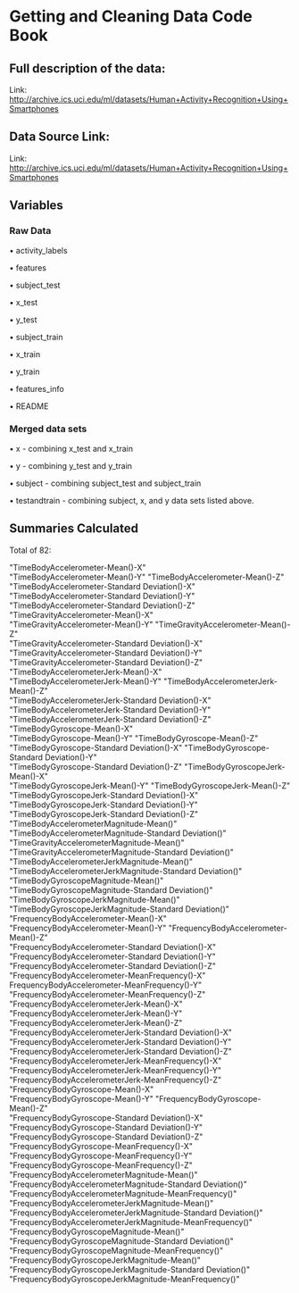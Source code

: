 # Getting and Cleaning Data Code Book

## Full description of the data:
Link: http://archive.ics.uci.edu/ml/datasets/Human+Activity+Recognition+Using+Smartphones

## Data Source Link:
Link: http://archive.ics.uci.edu/ml/datasets/Human+Activity+Recognition+Using+Smartphones

## Variables 
### Raw Data 
• activity_labels

• features

• subject_test

• x_test

• y_test

• subject_train

• x_train

• y_train

• features_info

• README

### Merged data sets
• x - combining x_test and x_train

• y - combining y_test and y_train

• subject - combining subject_test and subject_train

• testandtrain - combining subject, x, and y data sets listed above.

## Summaries Calculated
Total of 82:

"TimeBodyAccelerometer-Mean()-X"                              
"TimeBodyAccelerometer-Mean()-Y"                               "TimeBodyAccelerometer-Mean()-Z"                              
"TimeBodyAccelerometer-Standard Deviation()-X"                 "TimeBodyAccelerometer-Standard Deviation()-Y"                
"TimeBodyAccelerometer-Standard Deviation()-Z"                 "TimeGravityAccelerometer-Mean()-X"                           
"TimeGravityAccelerometer-Mean()-Y"                            "TimeGravityAccelerometer-Mean()-Z"                           
"TimeGravityAccelerometer-Standard Deviation()-X"              "TimeGravityAccelerometer-Standard Deviation()-Y"             
"TimeGravityAccelerometer-Standard Deviation()-Z"              "TimeBodyAccelerometerJerk-Mean()-X"                          
"TimeBodyAccelerometerJerk-Mean()-Y"                           "TimeBodyAccelerometerJerk-Mean()-Z"                          
"TimeBodyAccelerometerJerk-Standard Deviation()-X"             "TimeBodyAccelerometerJerk-Standard Deviation()-Y"            
"TimeBodyAccelerometerJerk-Standard Deviation()-Z"             "TimeBodyGyroscope-Mean()-X"                                  
"TimeBodyGyroscope-Mean()-Y"                                   "TimeBodyGyroscope-Mean()-Z"                                  
"TimeBodyGyroscope-Standard Deviation()-X"                     "TimeBodyGyroscope-Standard Deviation()-Y"                    
"TimeBodyGyroscope-Standard Deviation()-Z"                     "TimeBodyGyroscopeJerk-Mean()-X"                              
"TimeBodyGyroscopeJerk-Mean()-Y"                               "TimeBodyGyroscopeJerk-Mean()-Z"                              
"TimeBodyGyroscopeJerk-Standard Deviation()-X"                 "TimeBodyGyroscopeJerk-Standard Deviation()-Y"                
"TimeBodyGyroscopeJerk-Standard Deviation()-Z"                 "TimeBodyAccelerometerMagnitude-Mean()"                       
"TimeBodyAccelerometerMagnitude-Standard Deviation()"          "TimeGravityAccelerometerMagnitude-Mean()"                    
"TimeGravityAccelerometerMagnitude-Standard Deviation()"       "TimeBodyAccelerometerJerkMagnitude-Mean()"                   
"TimeBodyAccelerometerJerkMagnitude-Standard Deviation()"      "TimeBodyGyroscopeMagnitude-Mean()"                           
"TimeBodyGyroscopeMagnitude-Standard Deviation()"              "TimeBodyGyroscopeJerkMagnitude-Mean()"                       
"TimeBodyGyroscopeJerkMagnitude-Standard Deviation()"          "FrequencyBodyAccelerometer-Mean()-X"                         
"FrequencyBodyAccelerometer-Mean()-Y"                          "FrequencyBodyAccelerometer-Mean()-Z"                         
"FrequencyBodyAccelerometer-Standard Deviation()-X"            "FrequencyBodyAccelerometer-Standard Deviation()-Y"           
"FrequencyBodyAccelerometer-Standard Deviation()-Z"            "FrequencyBodyAccelerometer-MeanFrequency()-X"                
FrequencyBodyAccelerometer-MeanFrequency()-Y"                 "FrequencyBodyAccelerometer-MeanFrequency()-Z"                
"FrequencyBodyAccelerometerJerk-Mean()-X"                      "FrequencyBodyAccelerometerJerk-Mean()-Y"                     
"FrequencyBodyAccelerometerJerk-Mean()-Z"                      "FrequencyBodyAccelerometerJerk-Standard Deviation()-X"       
"FrequencyBodyAccelerometerJerk-Standard Deviation()-Y"        "FrequencyBodyAccelerometerJerk-Standard Deviation()-Z"       
"FrequencyBodyAccelerometerJerk-MeanFrequency()-X"             "FrequencyBodyAccelerometerJerk-MeanFrequency()-Y"            
"FrequencyBodyAccelerometerJerk-MeanFrequency()-Z"             "FrequencyBodyGyroscope-Mean()-X"                             
"FrequencyBodyGyroscope-Mean()-Y"                              "FrequencyBodyGyroscope-Mean()-Z"                             
"FrequencyBodyGyroscope-Standard Deviation()-X"                "FrequencyBodyGyroscope-Standard Deviation()-Y"               
"FrequencyBodyGyroscope-Standard Deviation()-Z"                "FrequencyBodyGyroscope-MeanFrequency()-X"                    
"FrequencyBodyGyroscope-MeanFrequency()-Y"                     "FrequencyBodyGyroscope-MeanFrequency()-Z"                    
"FrequencyBodyAccelerometerMagnitude-Mean()"                   "FrequencyBodyAccelerometerMagnitude-Standard Deviation()"    
"FrequencyBodyAccelerometerMagnitude-MeanFrequency()"          "FrequencyBodyAccelerometerJerkMagnitude-Mean()"              
"FrequencyBodyAccelerometerJerkMagnitude-Standard Deviation()" "FrequencyBodyAccelerometerJerkMagnitude-MeanFrequency()"     
"FrequencyBodyGyroscopeMagnitude-Mean()"                       "FrequencyBodyGyroscopeMagnitude-Standard Deviation()"        
"FrequencyBodyGyroscopeMagnitude-MeanFrequency()"              "FrequencyBodyGyroscopeJerkMagnitude-Mean()"                  
"FrequencyBodyGyroscopeJerkMagnitude-Standard Deviation()"     "FrequencyBodyGyroscopeJerkMagnitude-MeanFrequency()"  


